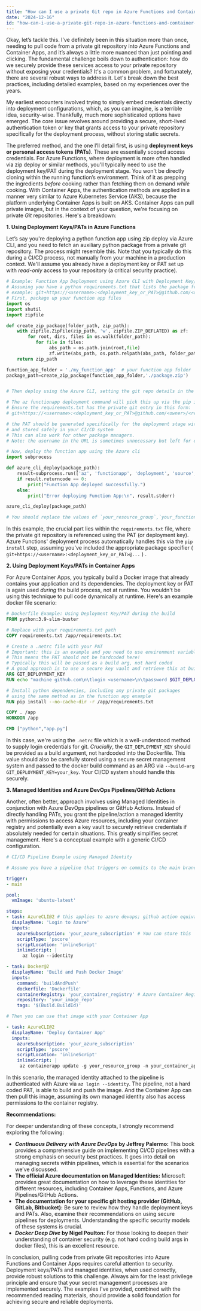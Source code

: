 ```yaml
---
title: "How can I use a private Git repo in Azure Functions and Container Apps?"
date: "2024-12-16"
id: "how-can-i-use-a-private-git-repo-in-azure-functions-and-container-apps"
---
```


Okay, let’s tackle this. I’ve definitely been in this situation more than once, needing to pull code from a private git repository into Azure Functions and Container Apps, and it’s always a little more nuanced than just pointing and clicking. The fundamental challenge boils down to authentication: how do we securely provide these services access to your private repository without exposing your credentials? It's a common problem, and fortunately, there are several robust ways to address it. Let's break down the best practices, including detailed examples, based on my experiences over the years.

My earliest encounters involved trying to simply embed credentials directly into deployment configurations, which, as you can imagine, is a terrible idea, security-wise. Thankfully, much more sophisticated options have emerged. The core issue revolves around providing a secure, short-lived authentication token or key that grants access to your private repository specifically for the deployment process, without storing static secrets.

The preferred method, and the one I’ll detail first, is using **deployment keys or personal access tokens (PATs)**. These are essentially scoped access credentials. For Azure Functions, where deployment is more often handled via zip deploy or similar methods, you'll typically need to use the deployment key/PAT during the deployment stage. You won't be directly cloning within the running function’s environment. Think of it as prepping the ingredients *before* cooking rather than fetching them on demand *while* cooking. With Container Apps, the authentication methods are applied in a manner very similar to Azure Kubernetes Service (AKS), because the platform underlying Container Apps is built on AKS. Container Apps can pull private images, but in the context of your question, we're focusing on private *Git* repositories. Here's a breakdown:

**1. Using Deployment Keys/PATs in Azure Functions**

Let’s say you're deploying a python function app using zip deploy via Azure CLI, and you need to fetch an auxiliary python package from a private git repository. The process might resemble this. Note that you typically do this during a CI/CD process, not manually from your machine in a production context. We'll assume you already have a deployment key or PAT set up with *read-only* access to your repository (a critical security practice).

```python
# Example: Function App Deployment using Azure CLI with Deployment Key/PAT
# Assuming you have a python requirements.txt that lists the package from the private git repo
# example: git+https://<username>:<deployment_key_or_PAT>@github.com/<owner>/<repo>.git@<branch>#egg=<package_name>
# First, package up your function app files
import os
import shutil
import zipfile

def create_zip_package(folder_path, zip_path):
    with zipfile.ZipFile(zip_path, 'w', zipfile.ZIP_DEFLATED) as zf:
        for root, dirs, files in os.walk(folder_path):
           for file in files:
                abs_path = os.path.join(root,file)
                zf.write(abs_path, os.path.relpath(abs_path, folder_path))
    return zip_path

function_app_folder = './my_function_app'  # your function app folder
package_path=create_zip_package(function_app_folder,'./package.zip')


# Then deploy using the Azure CLI, setting the git repo details in the requirements.txt

# The az functionapp deployment command will pick this up via the pip install step
# Ensure the requirements.txt has the private git entry in this form:
# git+https://<username>:<deployment_key_or_PAT>@github.com/<owner>/<repo>.git@<branch>#egg=<package_name>

# the PAT should be generated specifically for the deployment stage with read only access
# and stored safely in your CI/CD system
# This can also work for other package managers.
# Note: the username in the URL is sometimes unnecessary but left for explicitness. 

# Now, deploy the function app using the Azure cli
import subprocess

def azure_cli_deploy(package_path):
    result=subprocess.run(['az', 'functionapp', 'deployment', 'source', 'config-zip','-g', 'your_resource_group','--src', package_path, '-n', 'your_function_app_name'], capture_output=True, text=True)
    if result.returncode == 0:
        print("Function App deployed successfully.")
    else:
        print("Error deploying Function App:\n", result.stderr)

azure_cli_deploy(package_path)

# You should replace the values of `your_resource_group`,`your_function_app_name` and the repository details above
```

In this example, the crucial part lies within the `requirements.txt` file, where the private git repository is referenced using the PAT (or deployment key). Azure Functions' deployment process automatically handles this via the `pip install` step, assuming you've included the appropriate package specifier ( `git+https://<username>:<deployment_key_or_PAT>@...` ) .

**2. Using Deployment Keys/PATs in Container Apps**

For Azure Container Apps, you typically build a Docker image that already contains your application and its dependencies. The deployment key or PAT is again used *during* the build process, not at runtime. You wouldn't be using this technique to pull code dynamically at runtime. Here's an example docker file scenario:

```dockerfile
# Dockerfile Example: Using Deployment Key/PAT during the build
FROM python:3.9-slim-buster

# Replace with your requirements.txt path
COPY requirements.txt /app/requirements.txt

# Create a .netrc file with your PAT
# Important: this is an example and you need to use environment variables or secrets for production
# This means the PAT should not be hardcoded here!
# Typically this will be passed as a build arg, not hard coded
# A good approach is to use a secure key vault and retrieve this at build time
ARG GIT_DEPLOYMENT_KEY
RUN echo "machine github.com\n\tlogin <username>\n\tpassword $GIT_DEPLOYMENT_KEY" > /root/.netrc

# Install python dependencies, including any private git packages
# using the same method as in the function app example
RUN pip install --no-cache-dir -r /app/requirements.txt

COPY . /app
WORKDIR /app

CMD ["python","app.py"]
```

In this case, we're using the `.netrc` file which is a well-understood method to supply login credentials for git. *Crucially*, the `GIT_DEPLOYMENT_KEY` should be provided as a build argument, not hardcoded into the Dockerfile. This value should also be carefully stored using a secure secret management system and passed to the docker build command as an ARG via `--build-arg GIT_DEPLOYMENT_KEY=your_key`. Your CI/CD system should handle this securely.

**3. Managed Identities and Azure DevOps Pipelines/GitHub Actions**

Another, often better, approach involves using Managed Identities in conjunction with Azure DevOps pipelines or GitHub Actions. Instead of directly handling PATs, you grant the pipeline/action a managed identity with permissions to access Azure resources, including your container registry and potentially even a key vault to securely retrieve credentials if absolutely needed for certain situations. This greatly simplifies secret management. Here's a conceptual example with a generic CI/CD configuration.

```yaml
# CI/CD Pipeline Example using Managed Identity

# Assume you have a pipeline that triggers on commits to the main branch

trigger:
- main

pool:
  vmImage: 'ubuntu-latest'

steps:
- task: AzureCLI@2 # this applies to azure devops; github action equivalent available
  displayName: 'Login to Azure'
  inputs:
    azureSubscription: 'your_azure_subscription' # You can store this
    scriptType: 'pscore'
    scriptLocation: 'inlineScript'
    inlineScript: |
      az login --identity

- task: Docker@2
  displayName: 'Build and Push Docker Image'
  inputs:
    command: 'buildAndPush'
    dockerfile: 'Dockerfile'
    containerRegistry: 'your_container_registry' # Azure Container Registry
    repository: 'your_image_repo'
    tags: '$(Build.BuildId)'

# Then you can use that image with your Container App

- task: AzureCLI@2
  displayName: 'Deploy Container App'
  inputs:
    azureSubscription: 'your_azure_subscription'
    scriptType: 'pscore'
    scriptLocation: 'inlineScript'
    inlineScript: |
     az containerapp update -g your_resource_group -n your_container_app --image your_container_registry/your_image_repo:$(Build.BuildId)

```

In this scenario, the managed identity attached to the pipeline is authenticated with Azure via `az login --identity`. The pipeline, not a hard coded PAT, is able to build and push the image. And the Container App can then pull this image, assuming its own managed identity also has access permissions to the container registry.

**Recommendations:**

For deeper understanding of these concepts, I strongly recommend exploring the following:

*   **_Continuous Delivery with Azure DevOps_ by Jeffrey Palermo:** This book provides a comprehensive guide on implementing CI/CD pipelines with a strong emphasis on security best practices. It goes into detail on managing secrets within pipelines, which is essential for the scenarios we’ve discussed.
*   **The official Azure documentation on Managed Identities:** Microsoft provides great documentation on how to leverage these identities for different resources, including Container Apps, Functions, and Azure Pipelines/GitHub Actions.
*   **The documentation for your specific git hosting provider (GitHub, GitLab, Bitbucket):** Be sure to review how they handle deployment keys and PATs. Also, examine their recommendations on using secure pipelines for deployments. Understanding the specific security models of these systems is crucial.
*  **_Docker Deep Dive_ by Nigel Poulton:** For those looking to deepen their understanding of container security (e.g. not hard coding build args in docker files), this is an excellent resource.

In conclusion, pulling code from private Git repositories into Azure Functions and Container Apps requires careful attention to security. Deployment keys/PATs and managed identities, when used correctly, provide robust solutions to this challenge. Always aim for the least privilege principle and ensure that your secret management processes are implemented securely. The examples I've provided, combined with the recommended reading materials, should provide a solid foundation for achieving secure and reliable deployments.
